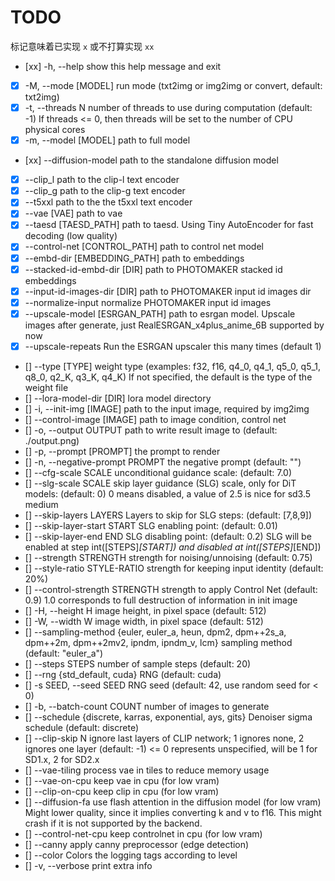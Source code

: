 # TODO

标记意味着已实现 `x` 或不打算实现 `xx`

- [xx] -h, --help                         show this help message and exit
- [x] -M, --mode [MODEL]                 run mode (txt2img or img2img or convert, default: txt2img)
- [x] -t, --threads N                    number of threads to use during computation (default: -1)
                                     If threads <= 0, then threads will be set to the number of CPU physical cores
- [x] -m, --model [MODEL]                path to full model
- [xx] --diffusion-model                  path to the standalone diffusion model
- [x] --clip_l                           path to the clip-l text encoder
- [x] --clip_g                           path to the clip-g text encoder
- [x] --t5xxl                            path to the the t5xxl text encoder
- [x] --vae [VAE]                        path to vae
- [x] --taesd [TAESD_PATH]               path to taesd. Using Tiny AutoEncoder for fast decoding (low quality)
- [x] --control-net [CONTROL_PATH]       path to control net model
- [x] --embd-dir [EMBEDDING_PATH]        path to embeddings
- [x] --stacked-id-embd-dir [DIR]        path to PHOTOMAKER stacked id embeddings
- [x] --input-id-images-dir [DIR]        path to PHOTOMAKER input id images dir
- [x] --normalize-input                  normalize PHOTOMAKER input id images
- [x] --upscale-model [ESRGAN_PATH]      path to esrgan model. Upscale images after generate, just RealESRGAN_x4plus_anime_6B supported by now
- [x] --upscale-repeats                  Run the ESRGAN upscaler this many times (default 1)
- [] --type [TYPE]                      weight type (examples: f32, f16, q4_0, q4_1, q5_0, q5_1, q8_0, q2_K, q3_K, q4_K)
                                     If not specified, the default is the type of the weight file
- [] --lora-model-dir [DIR]             lora model directory
- [] -i, --init-img [IMAGE]             path to the input image, required by img2img
- [] --control-image [IMAGE]            path to image condition, control net
- [] -o, --output OUTPUT                path to write result image to (default: ./output.png)
- [] -p, --prompt [PROMPT]              the prompt to render
- [] -n, --negative-prompt PROMPT       the negative prompt (default: "")
- [] --cfg-scale SCALE                  unconditional guidance scale: (default: 7.0)
- [] --slg-scale SCALE                  skip layer guidance (SLG) scale, only for DiT models: (default: 0)
                                     0 means disabled, a value of 2.5 is nice for sd3.5 medium
- [] --skip-layers LAYERS               Layers to skip for SLG steps: (default: [7,8,9])
- [] --skip-layer-start START           SLG enabling point: (default: 0.01)
- [] --skip-layer-end END               SLG disabling point: (default: 0.2)
                                     SLG will be enabled at step int([STEPS]*[START]) and disabled at int([STEPS]*[END])
- [] --strength STRENGTH                strength for noising/unnoising (default: 0.75)
- [] --style-ratio STYLE-RATIO          strength for keeping input identity (default: 20%)
- [] --control-strength STRENGTH        strength to apply Control Net (default: 0.9)
                                     1.0 corresponds to full destruction of information in init image
- [] -H, --height H                     image height, in pixel space (default: 512)
- [] -W, --width W                      image width, in pixel space (default: 512)
- [] --sampling-method {euler, euler_a, heun, dpm2, dpm++2s_a, dpm++2m, dpm++2mv2, ipndm, ipndm_v, lcm}
                                     sampling method (default: "euler_a")
- [] --steps  STEPS                     number of sample steps (default: 20)
- [] --rng {std_default, cuda}          RNG (default: cuda)
- [] -s SEED, --seed SEED               RNG seed (default: 42, use random seed for < 0)
- [] -b, --batch-count COUNT            number of images to generate
- [] --schedule {discrete, karras, exponential, ays, gits} Denoiser sigma schedule (default: discrete)
- [] --clip-skip N                      ignore last layers of CLIP network; 1 ignores none, 2 ignores one layer (default: -1)
                                     <= 0 represents unspecified, will be 1 for SD1.x, 2 for SD2.x
- [] --vae-tiling                       process vae in tiles to reduce memory usage
- [] --vae-on-cpu                       keep vae in cpu (for low vram)
- [] --clip-on-cpu                      keep clip in cpu (for low vram)
- [] --diffusion-fa                     use flash attention in the diffusion model (for low vram)
                                     Might lower quality, since it implies converting k and v to f16.
                                     This might crash if it is not supported by the backend.
- [] --control-net-cpu                  keep controlnet in cpu (for low vram)
- [] --canny                            apply canny preprocessor (edge detection)
- [] --color                            Colors the logging tags according to level
- [] -v, --verbose                      print extra info

